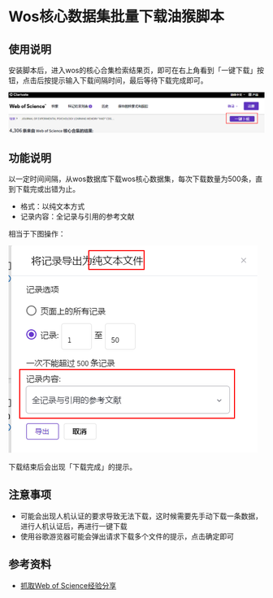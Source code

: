 # Wos核心数据集批量下载油猴脚本

## 使用说明

安装脚本后，进入wos的核心合集检索结果页，即可在右上角看到「一键下载」按钮，点击后按提示输入下载间隔时间，最后等待下载完成即可。

![usage](images/usage.png)

## 功能说明

以一定时间间隔，从wos数据库下载wos核心数据集，每次下载数量为500条，直到下载完或出错为止。

- 格式：以纯文本方式
- 记录内容：全记录与引用的参考文献

相当于下图操作：

![usage](images/download.png)

下载结束后会出现「下载完成」的提示。


## 注意事项

- 可能会出现人机认证的要求导致无法下载，这时候需要先手动下载一条数据，进行人机认证后，再进行一键下载
- 使用谷歌游览器可能会弹出请求下载多个文件的提示，点击确定即可


## 参考资料

- [抓取Web of Science经验分享](https://blog.51cto.com/u_15072778/3578042)
